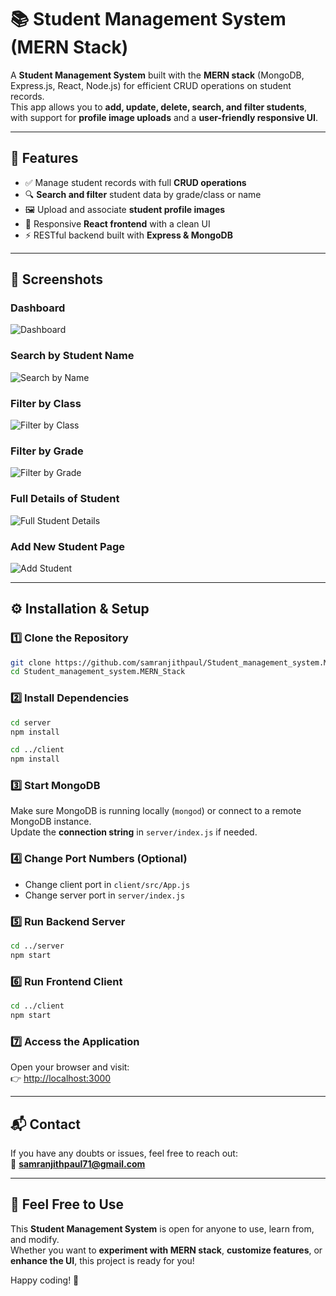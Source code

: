 # 📚 Student Management System (MERN Stack)

A **Student Management System** built with the **MERN stack** (MongoDB, Express.js, React, Node.js) for efficient CRUD operations on student records.  
This app allows you to **add, update, delete, search, and filter students**, with support for **profile image uploads** and a **user-friendly responsive UI**.

---

## 🚀 Features
- ✅ Manage student records with full **CRUD operations**  
- 🔍 **Search and filter** student data by grade/class or name  
- 🖼️ Upload and associate **student profile images**  
- 📱 Responsive **React frontend** with a clean UI  
- ⚡ RESTful backend built with **Express & MongoDB**  

---

## 📸 Screenshots

### Dashboard
![Dashboard](https://github.com/samranjithpaul/Student_management_system.MERN_Stack/raw/main/client/src/images/Screenshot%202025-09-27%20at%203.09.23%E2%80%AFPM.png)

### Search by Student Name
![Search by Name](https://github.com/samranjithpaul/Student_management_system.MERN_Stack/raw/main/client/src/images/Screenshot%202025-09-27%20at%203.25.29%E2%80%AFPM.png)

### Filter by Class
![Filter by Class](https://github.com/samranjithpaul/Student_management_system.MERN_Stack/raw/main/client/src/images/Screenshot%202025-09-27%20at%203.06.53%E2%80%AFPM.png)

### Filter by Grade
![Filter by Grade](https://github.com/samranjithpaul/Student_management_system.MERN_Stack/raw/main/client/src/images/Screenshot%202025-09-27%20at%203.07.22%E2%80%AFPM.png)

### Full Details of Student
![Full Student Details](https://github.com/samranjithpaul/Student_management_system.MERN_Stack/raw/main/client/src/images/Screenshot%202025-09-27%20at%203.07.45%E2%80%AFPM.png)

### Add New Student Page
![Add Student](https://github.com/samranjithpaul/Student_management_system.MERN_Stack/raw/main/client/src/images/Screenshot%202025-09-27%20at%203.08.39%E2%80%AFPM.png)

---

## ⚙️ Installation & Setup

### 1️⃣ Clone the Repository
```bash
git clone https://github.com/samranjithpaul/Student_management_system.MERN_Stack.git
cd Student_management_system.MERN_Stack
```

### 2️⃣ Install Dependencies
```bash
cd server
npm install

cd ../client
npm install
```

### 3️⃣ Start MongoDB
Make sure MongoDB is running locally (`mongod`) or connect to a remote MongoDB instance.  
Update the **connection string** in `server/index.js` if needed.  

### 4️⃣ Change Port Numbers (Optional)
- Change client port in `client/src/App.js`  
- Change server port in `server/index.js`  

### 5️⃣ Run Backend Server
```bash
cd ../server
npm start
```

### 6️⃣ Run Frontend Client
```bash
cd ../client
npm start
```

### 7️⃣ Access the Application
Open your browser and visit:  
👉 [http://localhost:3000](http://localhost:3000)  

---

## 📬 Contact
If you have any doubts or issues, feel free to reach out:  
📧 **samranjithpaul71@gmail.com**

---

## 🎉 Feel Free to Use

This **Student Management System** is open for anyone to use, learn from, and modify.  
Whether you want to **experiment with MERN stack**, **customize features**, or **enhance the UI**, this project is ready for you!  

Happy coding! 🚀


